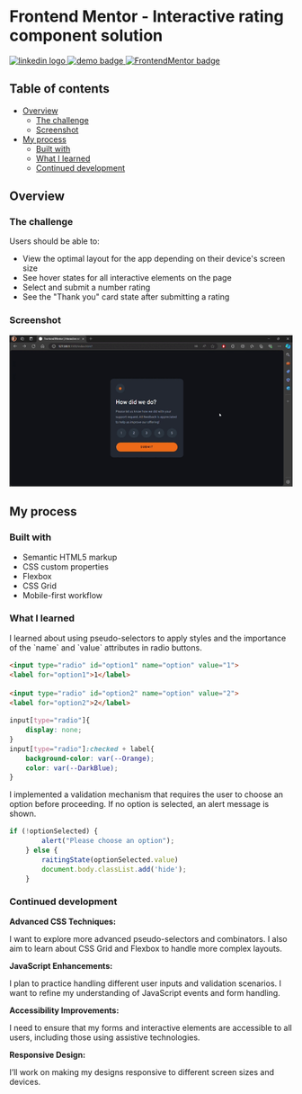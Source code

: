 # Frontend Mentor - Interactive rating component solution

<div align="left">
  <a href="https://www.linkedin.com/in/danae-lescano-salvatierra" target="_blank">
    <img src="https://img.shields.io/static/v1?message=LinkedIn&logo=linkedin&label=&color=0077B5&logoColor=white&labelColor=&style=for-the-badge" height="25" alt="linkedin logo"/>
  </a>
  <a href="https://lescano713.github.io/Interactive-Rating-Component/" target="_blank">
    <img src="https://img.shields.io/static/v1?message=Demo&label=&color=6A0DAD&logoColor=white&labelColor=&style=for-the-badge" height="25" alt="demo badge"/>
  </a>
  <a href="https://www.frontendmentor.io/profile/Lescano713" target="_blank">
    <img src="https://img.shields.io/static/v1?message=Frontend%20Mentor&label=&color=ff1538&logoColor=white&labelColor=&style=for-the-badge" height="25" alt="FrontendMentor badge"/>
  </a>
</div>


## Table of contents

- [Overview](#overview)
  - [The challenge](#the-challenge)
  - [Screenshot](#screenshot)
- [My process](#my-process)
  - [Built with](#built-with)
  - [What I learned](#what-i-learned)
  - [Continued development](#continued-development)



## Overview

### The challenge

Users should be able to:

- View the optimal layout for the app depending on their device's screen size
- See hover states for all interactive elements on the page
- Select and submit a number rating
- See the "Thank you" card state after submitting a rating

### Screenshot

![](./screenshot/desktop.gif)

## My process

### Built with

- Semantic HTML5 markup
- CSS custom properties
- Flexbox
- CSS Grid
- Mobile-first workflow


### What I learned

<p>I learned about using pseudo-selectors to apply styles and the importance of the `name` and `value` attributes in radio buttons.</p>

```html
<input type="radio" id="option1" name="option" value="1">
<label for="option1">1</label>

<input type="radio" id="option2" name="option" value="2">
<label for="option2">2</label>
```
```css
input[type="radio"]{
    display: none;
}
input[type="radio"]:checked + label{
    background-color: var(--Orange);
    color: var(--DarkBlue);
}

```
<p>I implemented a validation mechanism that requires the user to choose an option before proceeding. If no option is selected, an alert message is shown.</p>

```js
if (!optionSelected) {
        alert("Please choose an option");
    } else {
        raitingState(optionSelected.value)
        document.body.classList.add('hide');
    }
```


### Continued development

<b>Advanced CSS Techniques:</b>
<p>I want to explore more advanced pseudo-selectors and combinators. I also aim to learn about CSS Grid and Flexbox to handle more complex layouts.</p>

<b>JavaScript Enhancements:</b>
<p>I plan to practice handling different user inputs and validation scenarios. I want to refine my understanding of JavaScript events and form handling.</p>

<b>Accessibility Improvements:</b>
<p>I need to ensure that my forms and interactive elements are accessible to all users, including those using assistive technologies.</p>

<b>Responsive Design:</b>
<p>I’ll work on making my designs responsive to different screen sizes and devices.</p>
